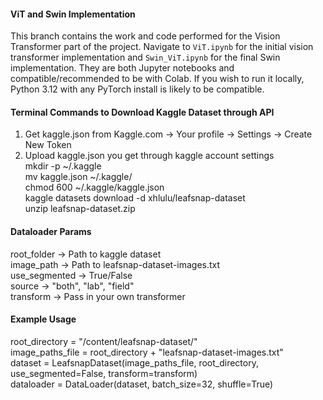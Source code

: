#### ViT and Swin Implementation 
This branch contains the work and code performed for the Vision Transformer part of the project. Navigate to `ViT.ipynb` for the initial vision transformer implementation and `Swin_ViT.ipynb` for the final Swin implementation. They are both Jupyter notebooks and compatible/recommended to be with Colab. If you wish to run it locally, Python 3.12 with any PyTorch install is likely to be compatible.


#### Terminal Commands to Download Kaggle Dataset through API
1) Get kaggle.json from Kaggle.com -> Your profile -> Settings -> Create New Token <br/>
2) Upload kaggle.json you get through kaggle account settings <br/>
mkdir -p ~/.kaggle <br/>
mv kaggle.json ~/.kaggle/ <br/> 
chmod 600 ~/.kaggle/kaggle.json <br/>
kaggle datasets download -d xhlulu/leafsnap-dataset <br/>
unzip leafsnap-dataset.zip <br/>

#### Dataloader Params
root_folder -> Path to kaggle dataset <br/>
image_path -> Path to leafsnap-dataset-images.txt <br/>
use_segmented -> True/False <br/>
source -> "both", "lab", "field" <br/> 
transform -> Pass in your own transformer <br/>

#### Example Usage
root_directory = "/content/leafsnap-dataset/" <br/>
image_paths_file = root_directory + "leafsnap-dataset-images.txt" <br/>
dataset = LeafsnapDataset(image_paths_file, root_directory, use_segmented=False, transform=transform) <br/>
dataloader = DataLoader(dataset, batch_size=32, shuffle=True) <br/>
